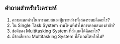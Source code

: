 ## คำถามสำหรับวิเคราะห์

1. ความแตกต่างในการตอบสนองปุ่มระหว่างทั้งสองระบบคืออะไร?
2. ใน Single Task System งานไหนที่ทำให้การตอบสนองล่าช้า?
3. ข้อดีของ Multitasking System ที่สังเกตได้คืออะไร?
4. มีข้อเสียของ Multitasking System ที่สังเกตได้หรือไม่?